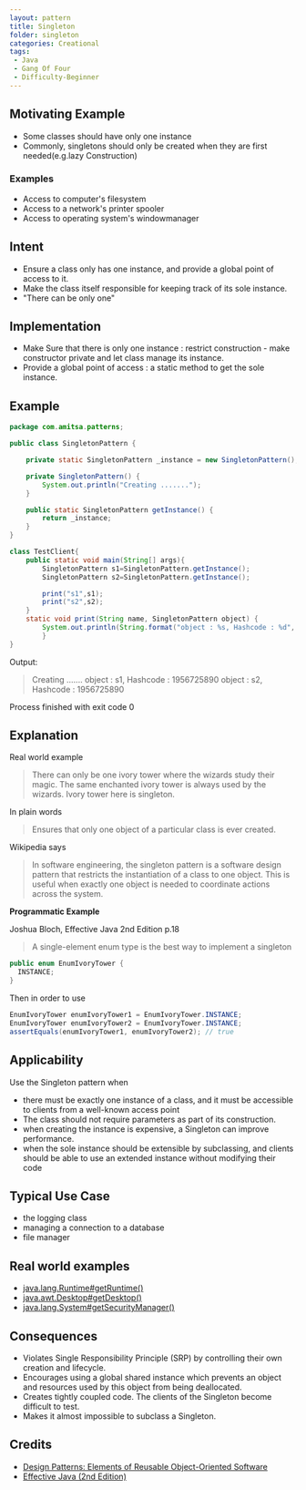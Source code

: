 ```yaml
---
layout: pattern
title: Singleton
folder: singleton
categories: Creational
tags:
 - Java
 - Gang Of Four
 - Difficulty-Beginner
---
```

## Motivating Example
* Some classes should have only one instance
* Commonly, singletons should only be created when they are first needed(e.g.lazy Construction)

### Examples
* Access to computer's filesystem
* Access to a network's printer spooler
* Access to operating system's windowmanager

## Intent
* Ensure a class only has one instance, and provide a global point of access to it.
* Make the class itself responsible for keeping track of its sole instance.
* "There can be only one" 

## Implementation
* Make Sure that there is only one instance : restrict construction - make constructor private and let class manage its instance.
* Provide a global point of access : a static method to get the sole instance. 

## Example
```java
package com.amitsa.patterns;

public class SingletonPattern {

    private static SingletonPattern _instance = new SingletonPattern();

    private SingletonPattern() {
        System.out.println("Creating .......");
    }

    public static SingletonPattern getInstance() {
        return _instance;
    }
}

class TestClient{
    public static void main(String[] args){
        SingletonPattern s1=SingletonPattern.getInstance();
        SingletonPattern s2=SingletonPattern.getInstance();

        print("s1",s1);
        print("s2",s2);
    }
    static void print(String name, SingletonPattern object) {
        System.out.println(String.format("object : %s, Hashcode : %d", name , object.hashCode()));
        }
}
```
Output:
>Creating .......
object : s1, Hashcode : 1956725890
object : s2, Hashcode : 1956725890

Process finished with exit code 0

## Explanation
Real world example

> There can only be one ivory tower where the wizards study their magic. The same enchanted ivory tower is always used by the wizards. Ivory tower here is singleton.

In plain words

> Ensures that only one object of a particular class is ever created.

Wikipedia says

> In software engineering, the singleton pattern is a software design pattern that restricts the instantiation of a class to one object. This is useful when exactly one object is needed to coordinate actions across the system.

**Programmatic Example**

Joshua Bloch, Effective Java 2nd Edition p.18

> A single-element enum type is the best way to implement a singleton

```java
public enum EnumIvoryTower {
  INSTANCE;
}
```

Then in order to use

```java
EnumIvoryTower enumIvoryTower1 = EnumIvoryTower.INSTANCE;
EnumIvoryTower enumIvoryTower2 = EnumIvoryTower.INSTANCE;
assertEquals(enumIvoryTower1, enumIvoryTower2); // true
```

## Applicability
Use the Singleton pattern when

* there must be exactly one instance of a class, and it must be accessible to clients from a well-known access point
* The class should not require parameters as part of its construction.
* when creating the instance is expensive, a Singleton can improve performance.
* when the sole instance should be extensible by subclassing, and clients should be able to use an extended instance without modifying their code

## Typical Use Case

* the logging class
* managing a connection to a database
* file manager

## Real world examples

* [java.lang.Runtime#getRuntime()](http://docs.oracle.com/javase/8/docs/api/java/lang/Runtime.html#getRuntime%28%29)
* [java.awt.Desktop#getDesktop()](http://docs.oracle.com/javase/8/docs/api/java/awt/Desktop.html#getDesktop--)
* [java.lang.System#getSecurityManager()](http://docs.oracle.com/javase/8/docs/api/java/lang/System.html#getSecurityManager--)


## Consequences

* Violates Single Responsibility Principle (SRP) by controlling their own creation and lifecycle.
* Encourages using a global shared instance which prevents an object and resources used by this object from being deallocated.     
* Creates tightly coupled code. The clients of the Singleton become difficult to test.
* Makes it almost impossible to subclass a Singleton.

## Credits

* [Design Patterns: Elements of Reusable Object-Oriented Software](http://www.amazon.com/Design-Patterns-Elements-Reusable-Object-Oriented/dp/0201633612)
* [Effective Java (2nd Edition)](http://www.amazon.com/Effective-Java-Edition-Joshua-Bloch/dp/0321356683)
